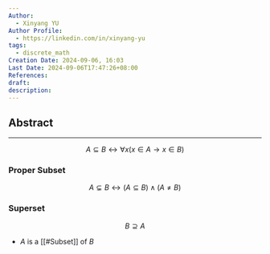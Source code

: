```yaml
---
Author:
  - Xinyang YU
Author Profile:
  - https://linkedin.com/in/xinyang-yu
tags:
  - discrete_math
Creation Date: 2024-09-06, 16:03
Last Date: 2024-09-06T17:47:26+08:00
References: 
draft: 
description: 
---
```

## Abstract
---
$$
A \subseteq B \leftrightarrow \forall x (x \in A \rightarrow x \in B)
$$

### Proper Subset
$$
A \subsetneq B \leftrightarrow  (A \subseteq B) \land (A \ne B)
$$

### Superset
$$
B \supseteq A
$$
- $A$ is a [[#Subset]] of $B$





